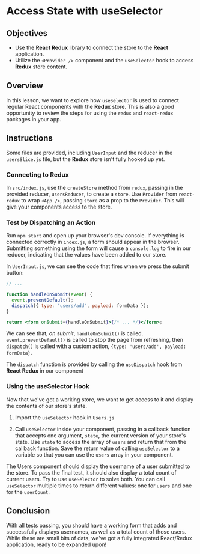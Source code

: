# Access State with useSelector

## Objectives

- Use the **React Redux** library to connect the store to the **React**
  application.
- Utilize the `<Provider />` component and the `useSelector` hook to access
  **Redux** store content.

## Overview

In this lesson, we want to explore how `useSelector` is used to connect
regular React components with the **Redux** store. This is also a good
opportunity to review the steps for using the `redux` and `react-redux`
packages in your app.

## Instructions

Some files are provided, including `UserInput` and the reducer in the
`usersSlice.js` file, but the **Redux** store isn't fully hooked up yet.

### Connecting to Redux

In `src/index.js`, use the `createStore` method from `redux`, passing in the
provided reducer, `usersReducer`, to create a `store`. Use `Provider` from
`react-redux` to wrap `<App />`, passing `store` as a prop to the `Provider`.
This will give your components access to the store.

### Test by Dispatching an Action

Run `npm start` and open up your browser's dev console. If everything is
connected correctly in `index.js`, a form should appear in the browser.
Submitting something using the form will cause a `console.log` to fire in our
reducer, indicating that the values have been added to our store.

In `UserInput.js`, we can see the code that fires when we press the submit
button:

```jsx
// ...

function handleOnSubmit(event) {
  event.preventDefault();
  dispatch({ type: "users/add", payload: formData });
}

return <form onSubmit={handleOnSubmit}>{/* ... */}</form>;
```

We can see that, _on submit_, `handleOnSubmit()` is called.
`event.preventDefault()` is called to stop the page from refreshing, then
`dispatch()` is called with a custom action,
`{type: 'users/add', payload: formData}`.

The `dispatch` function is provided by calling the `useDispatch` hook from
**React Redux** in our component

### Using the useSelector Hook

Now that we've got a working store, we want to get access to it and display the
contents of our store's state.

1. Import the `useSelector` hook in `Users.js`

2. Call `useSelector` inside your component, passing in a callback function that
   accepts one argument, `state`, the current version of your store's state. Use
   `state` to access the array of `users` and return that from the callback
   function. Save the return value of calling `useSelector` to a variable so
   that you can use the `users` array in your component.

The Users component should display the username of a user submitted to the
store. To pass the final test, it should also display a total count of current
users. Try to use `useSelector` to solve both. You can call `useSelector`
multiple times to return different values: one for `users` and one for the
`userCount`.

## Conclusion

With all tests passing, you should have a working form that adds and
successfully displays usernames, as well as a total count of those users. While
these are small bits of data, we've got a fully integrated React/Redux
application, ready to be expanded upon!
